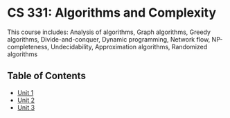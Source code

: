 # CS 331: Algorithms and Complexity
This course includes: Analysis of algorithms, Graph algorithms, Greedy algorithms, Divide-and-conquer, Dynamic programming, Network flow, NP-completeness, Undecidability, Approximation algorithms, Randomized algorithms

## Table of Contents
- [Unit 1](Unit1.md)
- [Unit 2]()
- [Unit 3]()